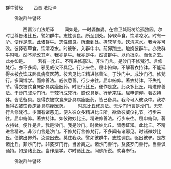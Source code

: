   群牛譬经
　　西晋 法炬译




　　佛说群牛譬经

　　　　西晋沙门法炬译
　　闻如是。一时婆伽婆。在舍卫城祇树给孤独园。尔时世尊告诸比丘。譬如群牛。志性调良。所至到处。择软草食。饮清凉水。时有一驴。便作是念。此诸群牛。志性调良。所至到处。择软草食。饮清凉水。我今亦可效。彼择软草食。饮清凉水。时彼驴。入群牛中。前脚跑土。触娆彼群牛。亦效群牛鸣吼。然不能改其声。我亦是牛。我亦是牛。然彼群牛。以角抵杀。而舍之去。此亦如是。
　　若有一比丘。不精进修恶法。非沙门言。是沙门不修梵行。言修梵行。亦不多闻。邪见威仪不具足。行步来往。屈申俯仰。不解著衣持钵。不能延得衣被食饮床卧具病瘦医药。彼若见比丘精进修善法。于沙门中。成沙门行。修梵行。多闻博学。而修善法。威仪悉善。行步来往。屈申俯仰。著衣持钵。不失礼节。得衣被饮食床卧具病瘦医药。时恶行比丘。便作是念。此众多比丘。精进修善法。于沙门成沙门行。于梵行成梵行。威仪具足。行步来往。屈申俯仰。著衣持钵。皆悉备具。是得衣被饮食床卧具病瘦医药。皆已备具。我今可入彼众中。我亦当得衣被饮食床卧具病瘦医药。
　　时恶比丘修恶法。无沙门行言是沙门。无梵行言修梵行。少闻有诸恶见。便入彼众多精进比丘所。欲效彼威仪礼节。行步来往。屈申俯仰。著衣持钵。如彼微妙比丘。精进修善法。行步来往。屈申俯仰。著衣持钵。便作是言。我是沙门。我是沙门。时微妙比丘。皆悉证知。此比丘。不精进言精进。非沙门言是沙门。不修梵行言修梵行。不多闻有诸邪见。时诸微妙比丘。便摈出界外。汝速出去。莫住我众。譬如彼群牛。志性调良。驱出彼驴。是故诸比丘。非沙门行。非婆罗门行。当舍离之。诸沙门善行。及婆罗门善行。当善讽诵持。如是诸比丘。当作是学。尔时诸比丘。闻佛所说。欢喜奉行。

　　佛说群牛譬经


